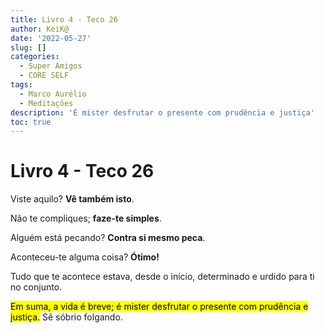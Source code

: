 ```yaml
---
title: Livro 4 - Teco 26
author: KeiK@
date: '2022-05-27'
slug: []
categories:
  - Super Amigos
  - CORE SELF
tags:
  - Marco Aurélio
  - Meditações
description: 'É mister desfrutar o presente com prudência e justiça'
toc: true
---
```


# Livro 4 - Teco 26

Viste aquilo? **Vê também isto**. 

Não te compliques; **faze-te simples**. 

Alguém está pecando? **Contra si mesmo peca**. 

Aconteceu-te alguma coisa? **Ótimo!**

Tudo que te acontece estava, desde o início, determinado e urdido para ti no conjunto. 

<mark>Em suma, a vida é breve; é mister desfrutar o presente com prudência e justiça.</mark> Sê sóbrio folgando.